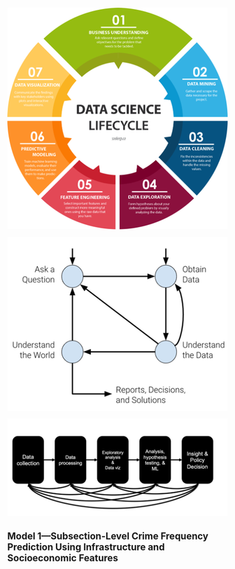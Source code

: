 ![](doc/data-science-lifecycle-3.png)

![from lecture 1](doc/data-science-lifecycle-2.png)

![from lecture 1](doc/data-science-lifecycle-1.png)


## Model 1—Subsection-Level Crime Frequency Prediction Using Infrastructure and Socioeconomic Features
